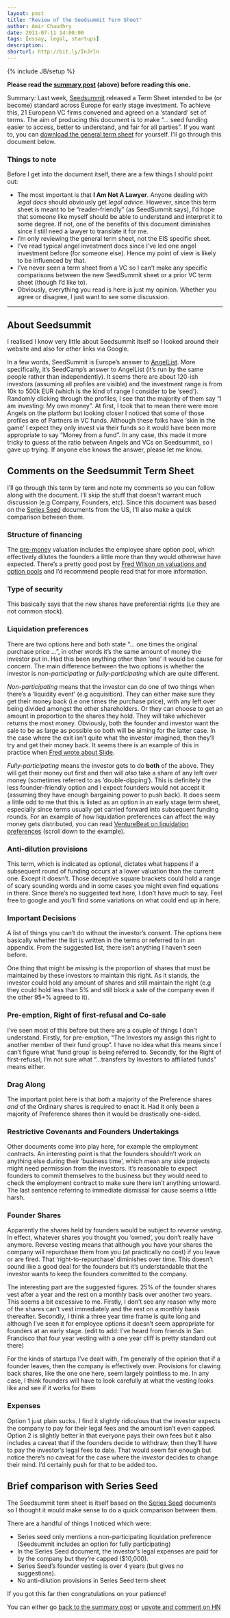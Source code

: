 ```yaml
---
layout: post
title: "Review of the Seedsummit Term Sheet"
author: Amir Chaudhry
date: 2011-07-11 14:00:00
tags: [essay, legal, startups]
description:
shorturl: http://bit.ly/InJrln
---
```

{% include JB/setup %}

**Please read the [summary post](http://amirchaudhry.com/my-thoughts-on-the-seedsummit-term-sheet) (above) before reading this one.**

Summary: Last week, [Seedsummit](http://seedsummit.org) released a Term
Sheet intended to be (or become) standard across Europe for early stage
investment. To achieve this, 21 European VC firms convened and agreed on
a ‘standard’ set of terms. The aim of producing this document is to make
“… seed funding easier to access, better to understand, and fair for all
parties”. If you want to, you can [download the general term sheet](http://www.seedcamp.com/docs/seedsummit_general_termsheet_v1p.doc)
for yourself. I’ll go through this document below.

### Things to note

Before I get into the document itself, there are a few things I should
point out:

-   The most important is that **I Am Not A Lawyer**. Anyone dealing
    with *legal docs* should obviously get *legal advice*. However,
    since this term sheet is meant to be “reader-friendly” (as
    SeedSummit says), I’d hope that someone like myself should be able
    to understand and interpret it to some degree. If not, one of the
    benefits of this document diminishes since I still need a lawyer to
    translate it for me.
-   I’m only reviewing the general term sheet, not the EIS specific
    sheet.
-   I’ve read typical angel investment docs since I’ve led one angel
    investment before (for someone else). Hence my point of view is
    likely to be influenced by that.
-   I’ve never seen a term sheet from a VC so I can’t make any specific
    comparisons between the new SeedSummit sheet or a prior VC term
    sheet (though I’d like to).
-   Obviously, everything you read is here is just my opinion. Whether
    you agree or disagree, I just want to see some discussion.

* * * * *

## About Seedsummit


I realised I know very little about Seedsummit itself so I looked around
their website and also for other links via Google.

In a few words, SeedSummit is Europe’s answer to
[AngelList](http://angel.co/). More specifically, it’s SeedCamp’s answer
to AngelList (it’s run by the same people rather than independently). It
seems there are about 120-ish investors (assuming all profiles are
visible) and the investment range is from 10k to 500k EUR (which is the
kind of range I consider to be ‘seed’). Randomly clicking through the
profiles, I see that the majority of them say “I am investing: My own
money”. At first, I took that to mean there were more Angels on the
platform but looking closer I noticed that some of those profiles are of
Partners in VC funds. Although these folks have ‘skin in the game’ I
expect they only invest via their funds so it would have been more
appropriate to say “Money from a fund”. In any case, this made it more
tricky to guess at the ratio between Angels and VCs on Seedsummit, so I
gave up trying. If anyone else knows the answer, please let me know.


## Comments on the Seedsummit Term Sheet

I’ll go through this term by term and note my comments so you can follow
along with the document. I’ll skip the stuff that doesn’t warrant much
discussion (e.g Company, Founders, etc). Since this document was based
on the [Series Seed](http://www.seriesseed.com/) documents from the US,
I’ll also make a quick comparison between them.


### Structure of financing

The [pre-money](http://www.investopedia.com/ask/answers/114.asp)
valuation includes the employee share option pool, which effectively
dilutes the founders a little more than they would otherwise have
expected. There’s a pretty good post by [Fred Wilson on valuations and option pools](http://www.avc.com/a_vc/2009/11/valuation-and-option-pool.html)
and I’d recommend people read that for more information.


### Type of security

This basically says that the new shares have preferential rights (i.e
they are not common stock).


### Liquidation preferences

There are two options here and both state “… one times the original
purchase price …”, in other words it’s the same amount of money the
investor put in. Had this been anything other than ‘one’ it would be
cause for concern. The main difference between the two options is
whether the investor is *non-participating* or *fully-participating*
which are quite different.

*Non-participating* means that the investor can do one of two things
when there’s a ‘liquidity event’ (e.g acquisition). They can either make
sure they get their money back (i.e one times the purchase price), with
any left over being divided amongst the other shareholders. Or they can
choose to get an amount in proportion to the shares they hold. They will
take whichever returns the most money. Obviously, both the founder and
investor want the sale to be as large as possible so both will be aiming
for the latter case. In the case where the exit isn’t quite what the
investor imagined, then they’ll try and get their money back. It seems
there is an example of this in practice when [Fred wrote about Slide](http://www.avc.com/a_vc/2010/08/heres-why-you-need-a-liquidation-preference.html).

*Fully-participating* means the investor gets to do **both** of the
above. They will get their money out first and then will *also* take a
share of any left over money (sometimes referred to as
‘double-dipping’). This is definitely the less founder-friendly option
and I expect founders would not accept it (assuming they have enough
bargaining power to push back). It does seem a little odd to me that
this is listed as an option in an early stage term sheet, especially
since terms usually get carried forward into subsequent funding rounds.
For an example of how liquidation preferences can affect the way money
gets distributed, you can read [VentureBeat on liquidation preferences](http://venturebeat.com/2010/08/16/beware-the-trappings-of-liquidation-preference/)
(scroll down to the example).


### Anti-dilution provisions

This term, which is indicated as optional, dictates what happens if a
subsequent round of funding occurs at a lower valuation than the current
one. Except it doesn’t. Those deceptive square brackets could hold a
range of scary sounding words and in some cases you might even find
equations in there. Since there’s no suggested text here, I don’t have
much to say. Feel free to google and you’ll find some variations on what
could end up in here.


### Important Decisions

A list of things you can’t do without the investor’s consent. The
options here basically whether the list is written in the terms or
referred to in an appendix. From the suggested list, there isn’t
anything I haven’t seen before.

One thing that might be *missing* is the proportion of shares that must
be maintained by these investors to maintain this right. As it stands,
the investor could hold any amount of shares and still maintain the
right (e.g they could hold less than 5% and still block a sale of the
company even if the other 95+% agreed to it).


### Pre-emption, Right of first-refusal and Co-sale

I’ve seen most of this before but there are a couple of things I don’t
understand. Firstly, for pre-emption, “The Investors my assign this
right to another member of their fund group”. I have no idea what this
means since I can’t figure what ‘fund group’ is being referred to.
Secondly, for the Right of first-refusal, I’m not sure what “…transfers
by Investors to affiliated funds” means either.


### Drag Along

The important point here is that *both* a majority of the Preference
shares *and* of the Ordinary shares is required to enact it. Had it only
been a majority of Preference shares then it would be drastically
one-sided.


### Restrictive Covenants and Founders Undertakings

Other documents come into play here, for example the employment
contracts. An interesting point is that the founders shouldn’t work on
anything else during their ‘business time’, which mean any side projects
might need permission from the investors. It’s reasonable to expect
founders to commit themselves to the business but they would need to
check the employment contract to make sure there isn’t anything
untoward. The last sentence referring to immediate dismissal for cause
seems a little harsh.


### Founder Shares

Apparently the shares held by founders would be subject to *reverse
vesting*. In effect, whatever shares you thought you ‘owned’, you don’t
really have anymore. Reverse vesting means that although you have your
shares the company will repurchase them from you (at practically no
cost) if you leave or are fired. That ‘right-to-repurchase’ diminishes
over time. This doesn’t sound like a good deal for the founders but it’s
understandable that the investor wants to keep the founders committed to
the company.

The interesting part are the suggested figures. 25% of the founder
shares vest after a year and the rest on a monthly basis over another
two years. This seems a bit excessive to me. Firstly, I don’t see any
reason why more of the shares can’t vest immediately and the rest on a
monthly basis thereafter. Secondly, I think a three year time frame is
quite long and although I’ve seen it for employee options it doesn’t
seem appropriate for founders at an early stage. (edit to add: I’ve
heard from friends in San Francisco that four year vesting with a one
year cliff is pretty standard out there)

For the kinds of startups I’ve dealt with, I’m generally of the opinion
that if a founder leaves, then the company is effectively over.
Provisions for clawing back shares, like the one one here, seem largely
pointless to me. In any case, I think founders will have to look
carefully at what the vesting looks like and see if it works for them


### Expenses

Option 1 just plain sucks. I find it slightly ridiculous that the
investor expects the company to pay for their legal fees and the amount
isn’t even capped. Option 2 is slightly better in that everyone pays
their own fees but it also includes a caveat that if the founders decide
to withdraw, then they’ll have to pay the investor’s legal fees to date.
That would seem fair enough but notice there’s no caveat for the case
where the *investor* decides to change their mind. I’d certainly push
for that to be added too.


## Brief comparison with Series Seed

The Seedsummit term sheet is itself based on the [Series Seed](http://www.seriesseed.com/) documents so I thought it would make
sense to do a quick comparison between them.

There are a handful of things I noticed which were:

-   Series seed only mentions a non-participating liquidation preference
    (Seedsummit includes an option for fully participating)
-   In the Series Seed document, the investor’s legal expenses are paid
    for by the company but they’re capped ($10,000).
-   Series Seed’s founder vesting is over 4 years (but gives no
    suggestions).
-   No anti-dilution provisions in Series Seed term sheet

If you got this far then congratulations on your patience!

You can either go [back to the summary post](http://amirchaudhry.com/journal/my-thoughts-on-the-seedsummit-term-sheet)
or [upvote and comment on HN](http://news.ycombinator.com/item?id=2750689)
